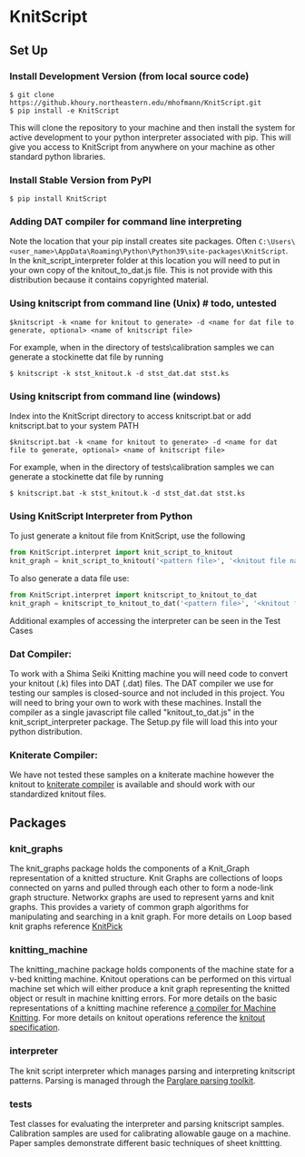 # KnitScript

## Set Up
### Install Development Version (from local source code)
```
$ git clone https://github.khoury.northeastern.edu/mhofmann/KnitScript.git
$ pip install -e KnitScript   
```
This will clone the repository to your machine and then install the system for active development to your python 
interpreter associated with pip. This will give you access to KnitScript from anywhere on your machine as other 
standard python libraries.

### Install Stable Version from PyPI

```
$ pip install KnitScript
```
 
### Adding DAT compiler for command line interpreting
Note the location that your pip install creates site packages. Often 
`C:\Users\<user_name>\AppData\Roaming\Python\Python39\site-packages\KnitScript`. In the knit_script_interpreter 
folder at this location you will need to put in your own copy of the knitout_to_dat.js file. This is not provide 
with this distribution because it contains copyrighted material.

### Using knitscript from command line (Unix) # todo, untested
```
$knitscript -k <name for knitout to generate> -d <name for dat file to generate, optional> <name of knitscript file>
```
For example, when in the directory of tests\calibration samples we can generate a stockinette dat file by running
```
$ knitscript -k stst_knitout.k -d stst_dat.dat stst.ks
```

### Using knitscript from command line (windows)
Index into the KnitScript directory to access knitscript.bat or add knitscript.bat to your system PATH
```
$knitscript.bat -k <name for knitout to generate> -d <name for dat file to generate, optional> <name of knitscript file>
```
For example, when in the directory of tests\calibration samples we can generate a stockinette dat file by running
```
$ knitscript.bat -k stst_knitout.k -d stst_dat.dat stst.ks
```

### Using KnitScript Interpreter from Python
To just generate a knitout file from KnitScript, use the following
```python
from KnitScript.interpret import knit_script_to_knitout
knit_graph = knit_script_to_knitout('<pattern file>', '<knitout file name>')
```

To also generate a data file use:
```python
from KnitScript.interpret import knitscript_to_knitout_to_dat
knit_graph = knitscript_to_knitout_to_dat('<pattern file>', '<knitout file name>', '<dat file name>')
```

Additional examples of accessing the interpreter can be seen in the Test Cases

### Dat Compiler:
To work with a Shima Seiki Knitting machine you will need code to convert your knitout (.k) files into DAT (.dat) 
files. The DAT compiler we use for testing our samples is closed-source and not included in this project. You will 
need to bring your own to work with these machines. Install the compiler as a single javascript file called 
"knitout_to_dat.js" in the knit_script_interpreter package. The Setup.py file will load this into your python 
distribution. 

### Kniterate Compiler:
We have not tested these samples on a kniterate machine however the knitout to [kniterate compiler](https://github.com/textiles-lab/knitout-backend-kniterate/) is available and 
should work with our standardized knitout files. 

## Packages

### knit_graphs
The knit_graphs package holds the components of a Knit_Graph representation of a knitted structure. Knit Graphs are 
collections of loops connected on yarns and pulled through each other to form a node-link graph structure. Networkx 
graphs are used to represent yarns and knit graphs. This provides a variety of common graph algorithms for 
manipulating and searching in a knit graph. For more details on Loop based knit graphs reference [KnitPick](https://dl.acm.org/doi/abs/10.1145/3332165.3347886)

### knitting_machine
The knitting_machine package holds components of the machine state for a v-bed knitting machine. Knitout operations 
can be performed on this virtual machine set which will either produce a knit graph representing the knitted object 
or result in machine knitting errors. For more details on the basic representations of a knitting machine reference 
[a compiler for Machine Knitting](https://dl.acm.org/doi/10.1145/2897824.2925940). For more details on knitout 
operations reference the [knitout specification](https://textiles-lab.github.io/knitout/knitout.html).

### interpreter
The knit script interpreter which manages parsing and interpreting knitscript patterns. Parsing is managed through 
the [Parglare parsing toolkit](http://www.igordejanovic.net/parglare/0.16.0/).

### tests
Test classes for evaluating the interpreter and parsing knitscript samples. Calibration samples are used for 
calibrating allowable gauge on a machine. Paper samples demonstrate different basic techniques of sheet knittting. 